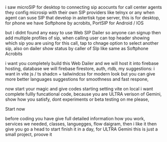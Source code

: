 i saw microSIP for desktop to connecting sip acocunts for call center agents they config microsip with their own SIP providers like telnyx or any when agent can suse SIP that develop  in  astertisk type server, this is for desktop, 
for phone we have Softphone by acrobits, PortSIP for Android / IOS 

but i didnt found any easy to use Web SIP Dailer so anyone can signup then add multiple profiles of sip, when calling user can top header showing which sip you are using for this call, tap to chnage option to select another sip, also on dailer show status by caller of SIp like same as Softphone Acrobits

i want you completely build this Web Dailer and  we will host it into firebase hosting, database we will firebase firestore, auth, rtdb, 
my suggestions: i want in vite js / ts shadcn + tailwindcss for modern look
but you can give more better languages suggestions for smoothness and fast respone,


now start your magic and give codes starting setting vite on local i want complete fullly funcational code, because you are ULTRA verison of Gemini, show how you satisfy, dont experiments or beta testing on me please, 

Start now

before coding you have give full detailed information how you work, services we needed, classes, languegges, flow daigram, then i like it then give you go a head to start finish it in a day,
for ULTRA Gemini this is just a small project, 
proove it 
